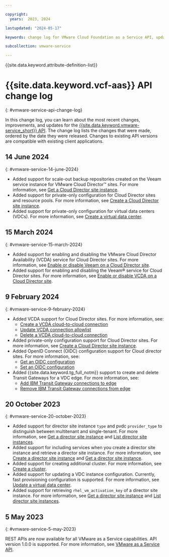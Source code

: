 ```yaml
---

copyright:
  years:  2023, 2024

lastupdated: "2024-05-17"

keywords: change log for VMware Cloud Foundation as a Service API, updates to VCF as a Service API

subcollection: vmware-service

---
```


{{site.data.keyword.attribute-definition-list}}

# {{site.data.keyword.vcf-aas}} API change log
{: #vmware-service-api-change-log}

In this change log, you can learn about the most recent changes, improvements, and updates for the [{{site.data.keyword.vmware-service_short}} API](/apidocs/vmware-service). The change log lists the changes that were made, ordered by the date they were released. Changes to existing API versions are compatible with existing client applications.

## 14 June 2024
{: #vmware-service-14-june-2024}

* Added support for scale-out backup repositories created on the Veeam service instance for VMware Cloud Director™ sites. For more information, see [Get a Cloud Director site instance](/apidocs/vmware-service#get-director-site).
* Added support for private-only configuration for Cloud Director sites and resource pools. For more information, see [Create a Cloud Director site instance](/apidocs/vmware-service#create-director-sites).
* Added support for private-only configuration for virtual data centers (VDCs). For more information, see [Create a virtual data center](/apidocs/vmware-service#create-vdc).

## 15 March 2024
{: #vmware-service-15-march-2024}

* Added support for enabling and disabling the VMware Cloud Director Availability (VCDA) service for Cloud Director sites. For more information, see [Enable or disable Veeam on a Cloud Director site](/apidocs/vmware-service#enable-veeam-on-pvdcs-list).
* Added support for enabling and disabling the Veeam® service for Cloud Director sites. For more information, see [Enable or disable VCDA on a Cloud Director site](/apidocs/vmware-service#enable-vcda-on-data-center).

## 9 February 2024
{: #vmware-service-9-february-2024}

* Added VCDA support for Cloud Director sites. For more information, see:
   * [Create a VCDA cloud-to-cloud connection](/apidocs/vmware-service#create-director-sites-vcda-c2c-connection)
   * [Update VCDA connection allowlist](/apidocs/vmware-service#update-director-sites-vcda-connection-endpoints)
   * [Delete a VCDA cloud-to-cloud connection](/apidocs/vmware-service#delete-director-sites-vcda-c2c-connection)
* Added private-only configuration support for Cloud Director sites. For more information, see [Create a Cloud Director site instance](/apidocs/vmware-service#create-director-sites).
* Added OpenID Connect (OIDC) configuration support for Cloud director sites. For more information, see:
   * [Get an OIDC configuration](/apidocs/vmware-service#get-oidc-configuration)
   * [Set an OIDC configuration](/apidocs/vmware-service#set-oidc-configuration)
* Added {{site.data.keyword.tg_full_notm}} support to create and delete Transit Gateways for a VDC edge. For more information, see:
   * [Add IBM Transit Gateway connections to edge](/apidocs/vmware-service#add-transit-gateway-connections)
   * [Remove IBM Transit Gateway connections from edge](/apidocs/vmware-service#remove-transit-gateway-connections)

## 20 October 2023
{: #vmware-service-20-october-2023}

* Added support for director site instance `type` and pvdc `provider_type` to distinguish between multitenant and single-tenant. For more information, see [Get a director site instance](/apidocs/vmware-service#get-director-site) and [List director site instances](/apidocs/vmware-service#list-director-sites).
* Added support for including services when you create a director site instance and retrieve a director site instance. For more information, see [Create a director site instance](/apidocs/vmware-service#create-director-sites) and [Get a director site instance](/apidocs/vmware-service#get-director-site).
* Added support for creating additional cluster. For more information, see [Create a cluster](/apidocs/vmware-service#create-director-sites-pvdcs-clusters).
* Added support for updating a VDC instance configuration. Currently, fast provisioning configuration is supported. For more information, see [Update a virtual data center](/apidocs/vmware-service#update-vdc).
* Added support for retrieving `rhel_vm_activation_key` of a director site instance. For more information, see [Get a director site instance](/apidocs/vmware-service#get-director-site) and [List director site instances](/apidocs/vmware-service#list-director-sites).

## 5 May 2023
{: #vmware-service-5-may-2023}

REST APIs are now available for all VMware as a Service capabilities. API version 1.0.0 is supported. For more information, see [VMware as a Service API](/apidocs/vmware-service).
